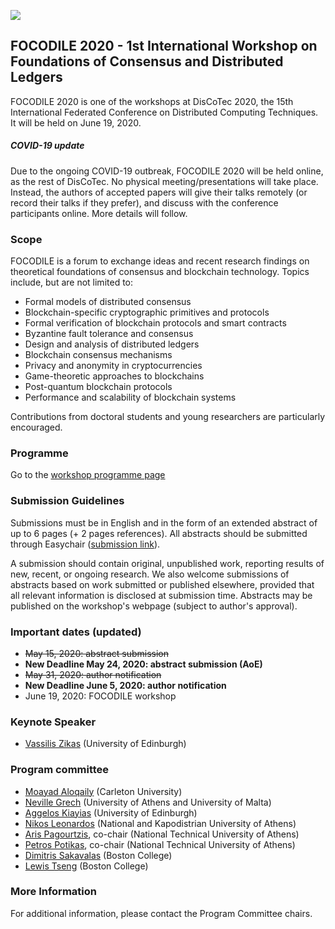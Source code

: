
[![](https://www.discotec.org/2020/discotec2020-banner.jpeg)](https://www.discotec.org/2020/)

## FOCODILE 2020 - 1st International Workshop on Foundations of Consensus and Distributed Ledgers

FOCODILE 2020 is one of the workshops at DisCoTec 2020, the 15th International Federated Conference on Distributed Computing Techniques. It will be held on June 19, 2020.

##### COVID-19 update
Due to the ongoing COVID-19 outbreak, FOCODILE 2020 will be held online, as the rest of DisCoTec. No physical meeting/presentations will take place. Instead, the authors of accepted papers will give their talks remotely (or record their talks if they prefer), and discuss with the conference participants online. More details will follow.

### Scope
FOCODILE is a forum to exchange ideas and recent research findings on theoretical foundations of consensus and blockchain technology. Topics include, but are not limited to:

* Formal models of distributed consensus
* Blockchain-specific cryptographic primitives and protocols
* Formal verification of blockchain protocols and smart contracts
* Byzantine fault tolerance and consensus
* Design and analysis of distributed ledgers
* Blockchain consensus mechanisms
* Privacy and anonymity in cryptocurrencies
* Game-theoretic approaches to blockchains
* Post-quantum blockchain protocols
* Performance and scalability of blockchain systems

Contributions from doctoral students and young researchers are particularly encouraged.

### Programme 

Go to the [workshop programme page](https://www.discotec.org/2020/programme#friday-19-june)

### Submission Guidelines
Submissions must be in English and in the form of an extended abstract of up to 6 pages (+ 2 pages references). All abstracts should be submitted through Easychair ([submission link](https://easychair.org/conferences/?conf=focodile2020)).

A submission should contain original, unpublished work, reporting results of new, recent, or ongoing research. We also welcome submissions of abstracts based on work submitted or published elsewhere, provided that all relevant information is disclosed at submission time. Abstracts may be published on the workshop's webpage (subject to author's approval).


### Important dates (updated)
* ~~May 15, 2020: abstract submission~~
* **New Deadline May 24, 2020: abstract submission (AoE)**
* ~~May 31, 2020: author notification~~
* **New Deadline June 5, 2020: author notification**
* June 19, 2020: FOCODILE workshop

### Keynote Speaker
* [Vassilis Zikas](https://www.vassiliszikas.com/) (University of Edinburgh)

### Program committee
* [Moayad Aloqaily](https://carleton.ca/sce/people/aloqaily/) (Carleton University)
* [Neville Grech](https://www.nevillegrech.com/) (University of Athens and University of Malta)
* [Aggelos Kiayias](http://www.kiayias.com/) (University of Edinburgh)
* [Nikos Leonardos](http://users.uoa.gr/~nleon/) (National and Kapodistrian University of Athens)
* [Aris Pagourtzis](http://users.softlab.ntua.gr/~pagour/), co-chair (National Technical University of Athens)
* [Petros Potikas](http://users.softlab.ntua.gr/~ppotik/), co-chair (National Technical University of Athens)
* [Dimitris Sakavalas](https://www.bc.edu/bc-web/schools/mcas/departments/computer-science/people/postdoctoral-fellows/dimitrios-sakavalas.html) (Boston College)
* [Lewis Tseng](https://www.bc.edu/bc-web/schools/mcas/departments/computer-science/people/faculty-directory/lewis-tseng.html) (Boston College)


### More Information
For additional information, please contact the Program Committee chairs.